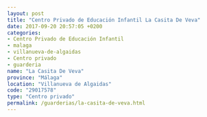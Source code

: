 ```yaml
---
layout: post
title: "Centro Privado de Educación Infantil La Casita De Veva"
date: 2017-09-20 20:57:05 +0200
categories:
- Centro Privado de Educación Infantil
- malaga
- villanueva-de-algaidas
- Centro privado
- guarderia
name: "La Casita De Veva"
province: "Málaga"
location: "Villanueva de Algaidas"
code: "29017578"
type: "Centro privado"
permalink: /guarderias/la-casita-de-veva.html
---
```

